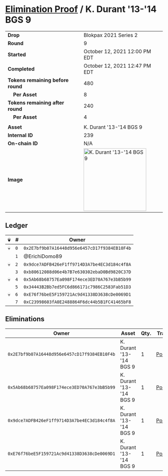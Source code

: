 # [Elimination Proof](./readme.md) / K. Durant &#039;13-&#039;14 BGS 9

|||
|---|---|
| **Drop** | Blokpax 2021 Series 2 |
| **Round** | 9 |
| **Started** | October 12, 2021 12:00 PM EDT |
| **Completed** | October 12, 2021 12:47 PM EDT |
| **Tokens remaining before round** | 480 |
| **&nbsp;&nbsp;&nbsp;&nbsp;Per Asset** | 8 |
| **Tokens remaining after round** | 240 |
| **&nbsp;&nbsp;&nbsp;&nbsp;Per Asset** | 4 |
| | |
| **Asset** | K. Durant &#039;13-&#039;14 BGS 9 |
| **Internal ID** | 239 |
| **On-chain ID** | N/A |
| **Image** | <img src="https://tcdn.blokpax.com/9484ebfa-6373-4899-8d73-a4a4d9e19546/7c202d7c772cbb1e761bee695f984aea520cd3df43ad37d63b7a58ebe5690485.jpg" height="200" alt="K. Durant &#039;13-&#039;14 BGS 9" /> |

## Ledger

| 💀 | # | Owner |
| --- | --- | --- |
| 💀 | `0` | `0x2E7bf9b07A16448d956e6457cD17f9384EB10F4b` |
|  | `1` | @ErichiDomo89 |
| 💀 | `2` | `0x9dce7ADFB426eF1ff9714D3A7be4EC3d184c4f8A` |
|  | `3` | `0xb80612088d06e4b7B7e630302ebaD0Bd9820C37D` |
| 💀 | `4` | `0x5Ab68b68757Ea098F174ece3ED70A767e3bB5b99` |
|  | `5` | `0x34443B2Bb7ed5FC6d866171c7986C2583Fab51D3` |
| 💀 | `6` | `0xE76f76beE5F159721Ac9d41338D3638cDe0069D1` |
|  | `7` | `0xC23998603fA0E2488864F6dc44b5B1FC41465bF8` |


## Eliminations

| Owner | Asset | Qty. | Transaction |
| --- | --- | --- | --- |
| `0x2E7bf9b07A16448d956e6457cD17f9384EB10F4b` | K. Durant '13-'14 BGS 9 | 1 | [Polygonscan](https://polygonscan.com/tx/0xd62536c2cad3dc39ce165fdae8ddd2d2c37d7d7f14e6fadab1d82c7c0165146e) |
| `0x5Ab68b68757Ea098F174ece3ED70A767e3bB5b99` | K. Durant '13-'14 BGS 9 | 1 | [Polygonscan](https://polygonscan.com/tx/0x2061eb4d96b8e6aa8ace60415e687998f84d1383b7ff2a2e3249722c6171e05d) |
| `0x9dce7ADFB426eF1ff9714D3A7be4EC3d184c4f8A` | K. Durant '13-'14 BGS 9 | 1 | [Polygonscan](https://polygonscan.com/tx/0x6b7a75948538102f007ac007f01599bcd3924ee0c5fe7d4d449feeba2668022c) |
| `0xE76f76beE5F159721Ac9d41338D3638cDe0069D1` | K. Durant '13-'14 BGS 9 | 1 | [Polygonscan](https://polygonscan.com/tx/0x0bbd7ddb9f003648833aa39787ba00a5011cb9008d4fefb17962dc3620166727) |

